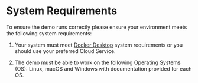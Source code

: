 # System Requirements

To ensure the demo runs correctly please ensure your environment meets the
following system requirements:

1. Your system must meet [Docker Desktop](https://docs.docker.com/desktop)
   system requirements or you should use your preferred Cloud Service.

2. The demo must be able to work on the following Operating Systems (OS):
   Linux, macOS and Windows with documentation provided for each OS.
